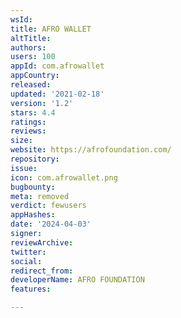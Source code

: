 ```yaml
---
wsId: 
title: AFRO WALLET
altTitle: 
authors: 
users: 100
appId: com.afrowallet
appCountry: 
released: 
updated: '2021-02-18'
version: '1.2'
stars: 4.4
ratings: 
reviews: 
size: 
website: https://afrofoundation.com/
repository: 
issue: 
icon: com.afrowallet.png
bugbounty: 
meta: removed
verdict: fewusers
appHashes: 
date: '2024-04-03'
signer: 
reviewArchive: 
twitter: 
social: 
redirect_from: 
developerName: AFRO FOUNDATION
features: 

---
```


